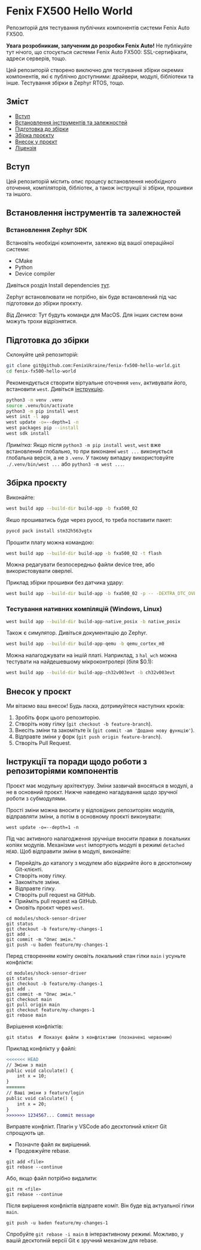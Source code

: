 # Fenix FX500 Hello World

Репозиторій для тестування публічних компонентів системи Fenix Auto FX500.

**Увага розробникам, залученим до розробки Fenix Auto!**
Не публікуйте тут нічого, що стосується системи Fenix Auto FX500: SSL-сертифікати, адреси серверів, тощо.

Цей репозиторій створено виключно для тестування збірки окремих компонентів, які є публічно доступними: драйвери, модулі, бібліотеки та інше. Тестування збірки в Zephyr RTOS, тощо.

## Зміст

- [Вступ](#вступ)
- [Встановлення інструментів та залежностей](#встановлення-інструментів-та-залежностей)
- [Підготовка до збірки](#підготовка-до-збірки)
- [Збірка проєкту](#збірка-проєкту)
- [Внесок у проєкт](#внесок-у-проєкт)
- [Ліцензія](#ліцензія)

## Вступ

Цей репозиторій містить опис процесу встановлення необхідного оточення, компіляторів, бібліотек, а також інструкції зі збірки, прошивки та іншого.

## Встановлення інструментів та залежностей

### Встановлення Zephyr SDK

Встановіть необхідні компоненти, залежно від вашої операційної системи:

- CMake
- Python
- Device compiler

Дивіться розділ Install dependencies [тут](https://docs.zephyrproject.org/latest/develop/getting_started/index.html).

Zephyr встановлювати не потрібно, він буде встановлений під час підготовки до збірки проєкту.

*Від Дениса:*
Тут будуть команди для MacOS. Для інших систем вони можуть трохи відрізнятися.

## Підготовка до збірки

Склонуйте цей репозиторій:

```bash
git clone git@github.com:FenixUkraine/fenix-fx500-hello-world.git
cd fenix-fx500-hello-world
```

Рекомендується створити віртуальне оточення `venv`, активувати його, встановити `west`. Дивіться [інструкцію](https://docs.zephyrproject.org/latest/develop/getting_started/index.html).

```bash
python3 -m venv .venv
source .venv/bin/activate
python3 -m pip install west
west init -l app
west update -o=--depth=1 -n
west packages pip --install
west sdk install
```

*Примітка:*
Якщо після `python3 -m pip install west`, `west` вже встановлений глобально, то при виконанні `west ...` виконується глобальна версія, а не з `.venv`. У такому випадку використовуйте `./.venv/bin/west ...` або `python3 -m west ...`.

## Збірка проєкту

Виконайте:

```bash
west build app --build-dir build-app -b fxa500_02
```

Якшо прошиватись буде через pyocd, то треба поставити пакет:

```bash
pyocd pack install stm32h563vgtx
```

Прошити плату можна командою:

```bash
west build app --build-dir build-app -b fxa500_02 -t flash
```

Можна редагувати безпосередньо файли device tree, або використовувати оверлеї.

Приклад збірки прошивки без датчика удару:

```bash
west build app --build-dir build-app -b fxa500_02 -p -- -DEXTRA_DTC_OVERLAY_FILE=no-shock-sensor.overlay
```

### Тестування нативних компіляцій (Windows, Linux)

```bash
west build app --build-dir build-app-native_posix -b native_posix
```

Також є симулятор. Дивіться документацію до Zephyr.

```bash
west build app --build-dir build-app-qemu -b qemu_cortex_m0
```

Можна налагоджувати на іншій платі. Наприклад, з `hal_wch` можна тестувати на найдешевшому мікроконтролері (біля $0.1):

```bash
west build app --build-dir build-app-ch32v003evt -b ch32v003evt
```

## Внесок у проєкт

Ми вітаємо ваш внесок! Будь ласка, дотримуйтеся наступних кроків:

1. Зробіть форк цього репозиторію.
2. Створіть нову гілку (`git checkout -b feature-branch`).
3. Внесіть зміни та закомітьте їх (`git commit -am 'Додано нову функцію'`).
4. Відправте зміни у форк (`git push origin feature-branch`).
5. Створіть Pull Request.

## Інструкції та поради щодо роботи з репозиторіями компонентів

Проєкт має модульну архітектуру. Зміни зазвичай вносяться в модулі, а не в основний проєкт. Нижче наведено нагадування щодо зручної роботи з субмодулями.

Прості зміни можна вносити у відповідних репозиторіях модулів, відправляти зміни, а потім в основному проєкті виконувати:

```shell
west update -o=--depth=1 -n
```

Під час активного налагодження зручніше вносити правки в локальних копіях модулів. Механізми `west` імпортують модулі в режимі `detached HEAD`. Щоб відправити зміни в модулі, виконайте:

- Перейдіть до каталогу з модулем або відкрийте його в десктопному Git-клієнті.
- Створіть нову гілку.
- Закомітьте зміни.
- Відправте гілку.
- Створіть pull request на GitHub.
- Прийміть pull request на GitHub.
- Оновіть проєкт через `west`.

```shell
cd modules/shock-sensor-driver
git status
git checkout -b feature/my-changes-1
git add .
git commit -m "Опис змін."
git push -u baden feature/my-changes-1
```

Перед створенням коміту оновіть локальний стан гілки `main` і усуньте конфлікти:

```shell
cd modules/shock-sensor-driver
git status
git checkout -b feature/my-changes-1
git add .
git commit -m "Опис змін."
git checkout main
git pull origin main
git checkout feature/my-changes-1
git rebase main
```

Вирішення конфліктів:

```shell
git status  # Показує файли з конфліктами (позначені червоним)
```

Приклад конфлікту у файлі:

```diff
<<<<<<< HEAD
// Зміни з main
public void calculate() {
    int x = 10;
}
=======
// Ваші зміни з feature/login
public void calculate() {
    int x = 20;
}
>>>>>>> 1234567... Commit message
```

Виправте конфлікт. Плагін у VSCode або десктопний клієнт Git спрощують це.

- Позначте файл як вирішений.
- Продовжуйте rebase.

```shell
git add <file>
git rebase --continue
```

Або, якщо файл потрібно видалити:

```shell
git rm <file>
git rebase --continue
```

Після вирішення конфліктів відправте коміт. Він буде від актуальної гілки `main`.

```shell
git push -u baden feature/my-changes-1
```

Спробуйте `git rebase -i main` в інтерактивному режимі. Можливо, у вашій десктопній версії Git є зручний механізм для rebase.

